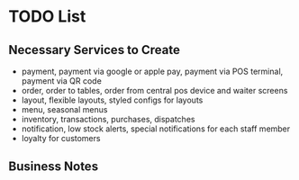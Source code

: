 # TODO List

## Necessary Services to Create

- payment, payment via google or apple pay, payment via POS terminal, payment via QR code
- order, order to tables, order from central pos device and waiter screens
- layout, flexible layouts, styled configs for layouts
- menu, seasonal menus
- inventory, transactions, purchases, dispatches
- notification, low stock alerts, special notifications for each staff member
- loyalty for customers

## Business Notes

